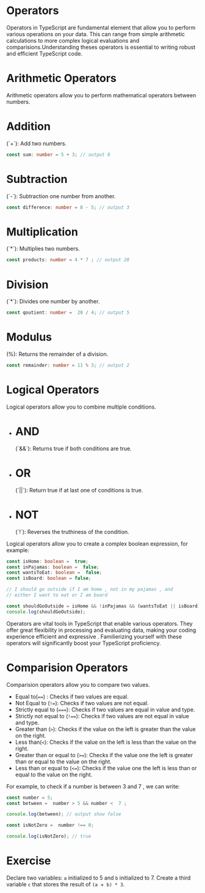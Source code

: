 # Operators

Operators in TypeScript are fundamental element that allow you to perform various operations on your data. This can range from simple arithmetic calculations to more complex logical evaluations and comparisions.Understanding theses operators is essential to writing robust and efficient  TypeScript code.

# Arithmetic Operators

Arithmetic operators allow you to perform mathematical operators between numbers.
<h1>Addition</h1> (`+`): Add two numbers.

```ts
const sum: number = 5 + 3; // output 8
```

<h1>Subtraction</h1> (`-`): Subtraction one number from another.

```ts
const difference: number = 8 - 5; // output 3
```
<h1>Multiplication</h1> (`*`): Multiplies two numbers.

```ts
const products: number = 4 * 7 ; // output 28
```

<h1>Division</h1> (`*`): Divides one number by another.

```ts
const qoutient: number =  20 / 4; // output 5
```
<h1>Modulus</h1> (%): Returns the remainder of a division.

```ts
const remainder: number = 11 % 3; // output 2 
```

# Logical Operators

Logical operators allow you to combine multiple conditions.

* <h1>AND</h1> (`&&`): Returns true if both conditions are true.
* <h1>OR</h1> (`||`): Return true if at last one of conditions is true.
* <h1>NOT</h1> (`!`): Reverses the truthiness of the condition.

Logical operators allow you to create a complex boolean expression, for example:

```ts
const isHome: boolean =  true;
const inPajamas: boolean =  false;
const wantsToEat: boolean =  false;
const isBoard: boolean = false;

// I should go outside if I am home , not in my pajamas , and 
// either I want to eat or I am board

const shouldGoOutside = isHome && !inPajamas && (wantsToEat || isBoard);
console.log(shouldGoOutside);
```

Operators are vital tools in TypeScript that enable various operators. They offer great flexibility in processing and evaluating data, making your coding experience efficient and expressive . Familierizing yourself with these operators will significantly boost your TypeScript proficiency.

# Comparision Operators

Comparision operators allow you to compare two values.

* <span>Equal to</span>(`==`) : Checks if two values are equal.
* <span>Not Equal to</span> (`!=`): Checks if two values are not equal.
* <span>Strictly equal to </span> (`===`): Checks if two values are equal in value and type.
* <span>Strictly not equal to</span> (`!==`): Checks if two values are not equal in value and type.
* <span>Greater than</span> (`>`): Checks if the value on the left is greater than the value on the right.
* <span>Less than</span>(`<`): Checks if the value on the left is less than the value on the right.
* <span>Greater than or equal to</span> (`>=`): Checks if the value one the left is greater than or equal to the value on the right.
* <span>Less than or equal to</span> (`<=`): Checks if the value one the left is less than or equal to the value on the right.

For example, to check if a number is between 3 and 7 , we can write: 

```ts
const number = 5;
const between =  number > 5 && number <  7 ;

console.log(between); // output show false

const isNotZero =  number !== 0;

console.log(isNotZero); // true

```

# Exercise

Declare two variables: `a` initialized to 5 and `b` initialized to 7. Create a third variable `c` that stores the result of `(a `+` b) * 3`.